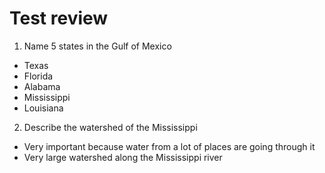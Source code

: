 # Test review

1. Name 5 states in the Gulf of Mexico
- Texas
- Florida
- Alabama
- Mississippi
- Louisiana

2. Describe the watershed of the Mississippi
- Very important because water from a lot of places are going through it
- Very large watershed along the Mississippi river
